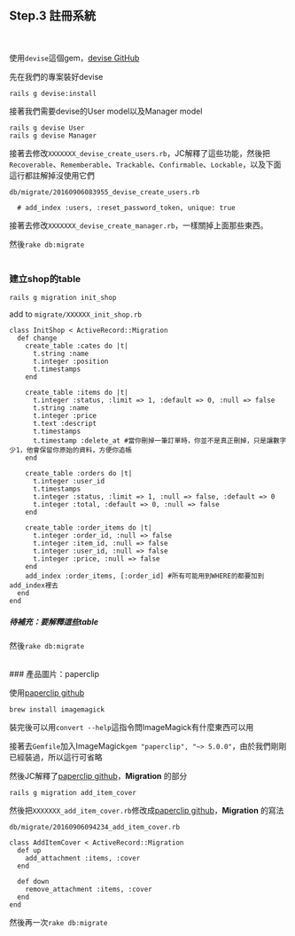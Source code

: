 ## Step.3 註冊系統
<br><br>
使用`devise`這個gem，[devise GitHub](https://github.com/plataformatec/devise)

先在我們的專案裝好devise
```
rails g devise:install
```

接著我們需要devise的User model以及Manager model
```
rails g devise User  
rails g devise Manager
```

接著去修改`XXXXXXX_devise_create_users.rb`，JC解釋了這些功能，然後把`Recoverable`、`Rememberable`、`Trackable`、`Confirmable`、`Lockable`，以及下面這行都註解掉沒使用它們

`db/migrate/20160906083955_devise_create_users.rb`
```
  # add_index :users, :reset_password_token, unique: true
```

接著去修改`XXXXXXX_devise_create_manager.rb`，一樣關掉上面那些東西。

然後`rake db:migrate`
<br><br>
### 建立shop的table

```
rails g migration init_shop
```

add to `migrate/XXXXXX_init_shop.rb`
```
class InitShop < ActiveRecord::Migration
  def change
    create_table :cates do |t|
      t.string :name
      t.integer :position
      t.timestamps
    end

    create_table :items do |t|
      t.integer :status, :limit => 1, :default => 0, :null => false
      t.string :name
      t.integer :price
      t.text :descript
      t.timestamps
      t.timestamp :delete_at #當你刪掉一筆訂單時，你並不是真正刪掉，只是讓數字少1，他會保留你原始的資料，方便你追帳
    end

    create_table :orders do |t|
      t.integer :user_id
      t.timestamps
      t.integer :status, :limit => 1, :null => false, :default => 0
      t.integer :total, :default => 0, :null => false
    end

    create_table :order_items do |t|
      t.integer :order_id, :null => false
      t.integer :item_id, :null => false
      t.integer :user_id, :null => false
      t.integer :price, :null => false
    end
    add_index :order_items, [:order_id] #所有可能用到WHERE的都要加到add_index裡去
  end
end
```

##### 待補充：要解釋這些table

然後`rake db:migrate`

<br>
### 產品圖片：paperclip


使用[paperclip github](https://github.com/thoughtbot/paperclip)


```
brew install imagemagick
```
裝完後可以用`convert --help`這指令問ImageMagick有什麼東西可以用

接著去`Gemfile`加入ImageMagick`gem "paperclip", "~> 5.0.0"`，由於我們剛剛已經裝過，所以這行可省略

然後JC解釋了[paperclip github](https://github.com/thoughtbot/paperclip)，**Migration** 的部分

```
rails g migration add_item_cover
```

然後把`XXXXXXX_add_item_cover.rb`修改成[paperclip github](https://github.com/thoughtbot/paperclip)，**Migration** 的寫法

`db/migrate/20160906094234_add_item_cover.rb`
```
class AddItemCover < ActiveRecord::Migration
  def up
    add_attachment :items, :cover
  end

  def down
    remove_attachment :items, :cover
  end
end
```

然後再一次`rake db:migrate`
